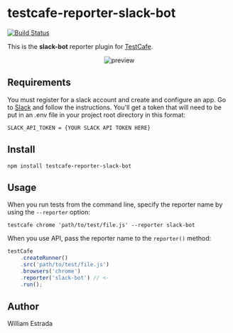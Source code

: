 # testcafe-reporter-slack-bot
[![Build Status](https://travis-ci.org/willy.estrada81@gmail.com/testcafe-reporter-slack-bot.svg)](https://travis-ci.org/willy.estrada81@gmail.com/testcafe-reporter-slack-bot)

This is the **slack-bot** reporter plugin for [TestCafe](http://devexpress.github.io/testcafe).

<p align="center">
    <img src="https://raw.github.com/willy.estrada81@gmail.com/testcafe-reporter-slack-bot/master/media/preview.png" alt="preview" />
</p>

## Requirements

You must register for a slack account and create and configure an app. Go to [Slack](https://api.slack.com/apps) and follow the instructions. You'll get a token that will need to be put in an .env file in your project root directory in this format:

```
SLACK_API_TOKEN = {YOUR SLACK API TOKEN HERE}
```

## Install

```
npm install testcafe-reporter-slack-bot
```

## Usage

When you run tests from the command line, specify the reporter name by using the `--reporter` option:

```
testcafe chrome 'path/to/test/file.js' --reporter slack-bot
```


When you use API, pass the reporter name to the `reporter()` method:

```js
testCafe
    .createRunner()
    .src('path/to/test/file.js')
    .browsers('chrome')
    .reporter('slack-bot') // <-
    .run();
```

## Author
William Estrada 
